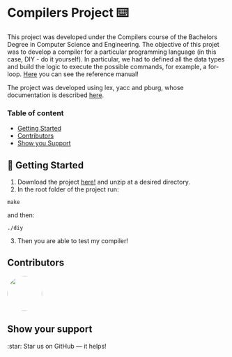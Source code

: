 # Compilers Project ⌨️
This project was developed under the Compilers course of the Bachelors Degree in Computer Science and Engineering.
The objective of this projet was to develop a compiler for a particular programming language (in this case, DIY - do it yourself). In particular, we had to defined all the data types and build the logic to execute the possible commands, for example, a for-loop. <a href="https://github.com/marianasrv/compiler-diy/blob/main/ProgrammingLanguageDIY.pdf" target="_blank">Here</a> you can see the reference manual!

The project was developed using lex, yacc and pburg, whose documentation is described [here](https://github.com/pedroreissantos/pburg).



### Table of content

- [Getting Started](#getting_started)
- [Contributors](#contributors)
- [Show you Support](#support)


<a name="getting_started"> 
	
##  🚀 Getting Started

</a>

1. Download the project [here!](https://github.com/marianasrv/compiler-diy/archive/main.zip) and unzip at a desired directory.
2. In the root folder of the project run:

```
make
```

and then:

```
./diy
```

3. Then you are able to test my compiler!


<a name="contributors"> 
  
## Contributors

</a>

<a href="https://github.com/marianasrv">
	<img src="https://github.com/marianasrv.png" width="80" style="border-radius:50%">
</a>

<a name="support"> 
	
## Show your support 

</a>
:star: Star us on GitHub — it helps!





